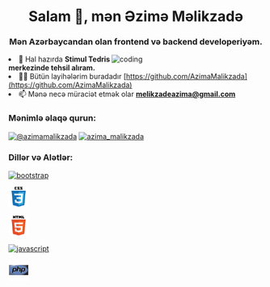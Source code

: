 <h1 align="center">Salam 👋, mən Əzimə Məlikzadə</h1>
<h3 align="center">Mən Azərbaycandan olan frontend və backend developeriyəm.</h3>
<img align="right" alt="coding" width="300" src="https://cdn.dribbble.com/users/2646423/screenshots/5507196/computer.gif"



- 🌱 Hal hazırda **Stimul Tedris merkezinde tehsil alıram.**
- 👨‍💻 Bütün layihələrim buradadır [https://github.com/AzimaMalikzada](https://github.com/AzimaMalikzada)
- 📫 Mənə necə müraciət etmək olar **melikzadeazima@gmail.com**

<h3 align="left">Mənimlə əlaqə qurun:</h3>
<p align="left"><a href="https://codepen.io/@azimamalikzada" target="blank"><img align="center" src="https://raw.githubusercontent.com/rahuldkjain/github-profile-readme-generator/master/src/images/icons/Social/codepen.svg" alt="@azimamalikzada" height="30" width="40"></a>
<a href="https://www.instagram.com/azima_malikzada/" target="blank"><img align="center" src="https://raw.githubusercontent.com/rahuldkjain/github-profile-readme-generator/master/src/images/icons/Social/instagram.svg" alt="azima_malikzada" height="30" width="40"></a>
</p>

<h3 align="left">Dillər və Alətlər:</h3>
<p align="left"> <a href="https://getbootstrap.com" target="_blank" rel="noreferrer"> <img src="https://raw.githubusercontent.com/devicons/devicon /master/icons/bootstrap/bootstrap-plain-wordmark.svg" alt="bootstrap" width="40" height="40"></a>
  
<a href="https://www.w3schools.com/css/" target="_blank" rel="noreferrer"> <img src="https://raw.githubusercontent.com/devicons/devicon/master/icons/css3/css3-original-wordmark.svg" alt= "css3" width="40" height="40"></a>
  
<a href="https://www.w3schools.com/html/" target="_blank" rel="noreferrer"> <img src="https://raw.githubusercontent.com/devicons/devicon/master/icons/html5/html5-original-wordmark.svg" alt="html5" width="40" heiht="40"> </a>
  
<a href="https://developer.mozilla.org/en-US/docs/Web/JavaScript" target="_blank" rel="noreferrer"> <img src="https://upload.wikimedia.org/wikipedia/commons/thumb/9/99/Unofficial_JavaScript_logo_2.svg/1200px-Unofficial_JavaScript_logo_2.svg.png" alt="javascript" width="40" height="40"></a></p>

<a href="https://www.php.net" target="_blank" rel="noreferrer"> <img src="https://raw.githubusercontent.com/devicons/devicon/master/icons/php/php-original.svg" alt= "php" width="40" height="40"> </a> </p>
